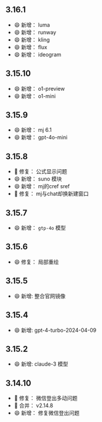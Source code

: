 ## 3.16.1
- 😄 新增： luma
- 😄 新增： runway
- 😄 新增： kling
- 😄 新增： flux
- 😄 新增： ideogram


## 3.15.10
- 😄 新增： o1-preview
- 😄 新增： o1-mini


## 3.15.9
- 😄 新增： mj 6.1
- 😄 新增： gpt-4o-mini

## 3.15.8
- 🐞 修复： 公式显示问题
- 😄 新增： suno 模块
- 😄 新增： mj的cref sref
- 🐞 修复： mj与chat却换新建窗口


## 3.15.7
- 😄 新增： `gtp-4o` 模型

## 3.15.6
- 😄 修复： 局部重绘

## 3.15.5
- 😄 新增: 整合官网镜像

## 3.15.4
- 😄 新增: gpt-4-turbo-2024-04-09

## 3.15.2
- 😄 新增: claude-3 模型

## 3.14.10
- 🐞 修复： 微信登出多动问题
- 🎁 合并： v2.14.8
- 😄 新增： 修复微信登出问题
